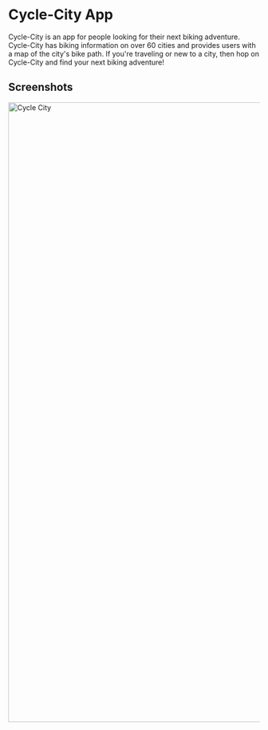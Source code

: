 # Cycle-City App

Cycle-City is an app for people looking for their next biking adventure. Cycle-City has biking information on over 60 cities and provides users with a map of the city's bike path. If you're traveling or new to a city, then hop on Cycle-City and find your next biking adventure! 

## Screenshots

<img width="1243" alt="Cycle City" src="https://user-images.githubusercontent.com/42000931/58755192-a4ba9780-849b-11e9-9534-eeeccaf8ba25.png">

